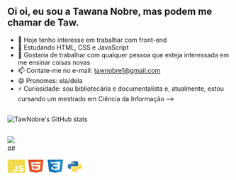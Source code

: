 ## Oi oi, eu sou a Tawana Nobre, mas podem me chamar de Taw.


- 🔭 Hoje tenho interesse em trabalhar com front-end
- 🌱 Estudando HTML, CSS e JavaScript
- 👯 Gostaria de trabalhar com qualquer pessoa que esteja interessada em me ensinar coisas novas
- 📫 Contate-me no e-mail: tawnobre1@gmail.com
- 😄 Pronomes: ela/dela
- ⚡ Curiosidade: sou bibliotecária e documentalista e, atualmente, estou cursando um mestrado em Ciência da Informação
-->
  ##
![TawNobre's GitHub stats](https://github-readme-stats.vercel.app/api?username=TawNobre&show_icons=true&theme=synthwave)
##
<div> 
  <a href="https://www.linkedin.com/in/tawana-nobre/" target="_blank"><img src="https://img.shields.io/badge/-LinkedIn-%230077B5?style=for-the-badge&logo=linkedin&logoColor=white" target="_blank"></a> 
</div>
##
<div style="display: inline_block"><br>
  <img align="center" alt="Rafa-Js" height="30" width="40" src="https://raw.githubusercontent.com/devicons/devicon/master/icons/javascript/javascript-plain.svg">
  <img align="center" alt="Rafa-HTML" height="30" width="40" src="https://raw.githubusercontent.com/devicons/devicon/master/icons/html5/html5-original.svg">
  <img align="center" alt="Rafa-CSS" height="30" width="40" src="https://raw.githubusercontent.com/devicons/devicon/master/icons/css3/css3-original.svg">
  <img align="center" alt="Rafa-Python" height="30" width="40" src="https://raw.githubusercontent.com/devicons/devicon/master/icons/python/python-original.svg">

</div>

